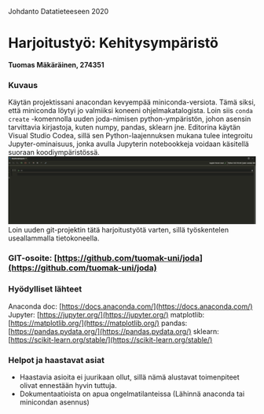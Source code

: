 ﻿Johdanto Datatieteeseen 2020
# Harjoitustyö: Kehitysympäristö
**Tuomas Mäkäräinen, 274351**
### Kuvaus
Käytän projektissani anacondan kevyempää miniconda-versiota. Tämä siksi, että miniconda löytyi jo valmiiksi koneeni ohjelmakatalogista. Loin siis ``conda create`` -komennolla uuden joda-nimisen python-ympäristön, johon asensin tarvittavia kirjastoja, kuten numpy, pandas, sklearn jne.
Editorina käytän Visual Studio Codea, sillä sen Python-laajennuksen mukana tulee integroitu Jupyter-ominaisuus, jonka avulla Jupyterin notebookkeja voidaan käsitellä suoraan koodiympäristössä. 
![enter image description here](https://github.com/tuomak-uni/joda/blob/master/kuvat/vsc_jupyter.png?raw=true)
Loin uuden git-projektin tätä harjoitustyötä varten, sillä työskentelen useallammalla tietokoneella.

### GIT-osoite: [https://github.com/tuomak-uni/joda](https://github.com/tuomak-uni/joda)

### Hyödylliset lähteet
Anaconda doc: [https://docs.anaconda.com/](https://docs.anaconda.com/)
Jupyter: [https://jupyter.org/](https://jupyter.org/)
matplotlib: [https://matplotlib.org/](https://matplotlib.org/)
pandas: [https://pandas.pydata.org/](https://pandas.pydata.org/)
sklearn: [https://scikit-learn.org/stable/](https://scikit-learn.org/stable/)
### Helpot ja haastavat asiat
* Haastavia asioita ei juurikaan ollut, sillä nämä alustavat toimenpiteet olivat ennestään hyvin tuttuja.
* Dokumentaatioista on apua ongelmatilanteissa (Lähinnä anaconda tai minicondan asennus)

